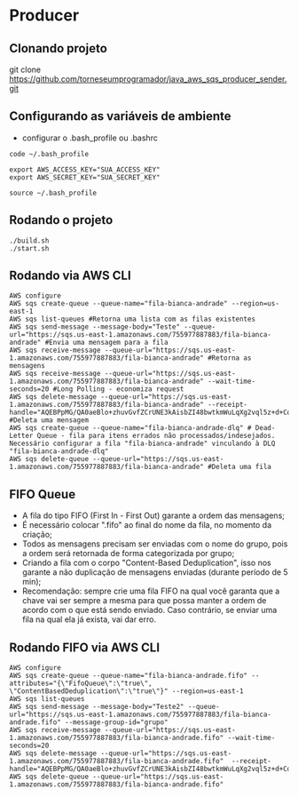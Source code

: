 # Producer

## Clonando projeto
git clone https://github.com/torneseumprogramador/java_aws_sqs_producer_sender.git

## Configurando as variáveis de ambiente
- configurar o .bash_profile ou .bashrc
```shell
code ~/.bash_profile

export AWS_ACCESS_KEY="SUA_ACCESS_KEY"
export AWS_SECRET_KEY="SUA_SECRET_KEY"

source ~/.bash_profile
```

## Rodando o projeto
```shell
./build.sh
./start.sh
```

## Rodando via AWS CLI
```shell
AWS configure
AWS sqs create-queue --queue-name="fila-bianca-andrade" --region=us-east-1
AWS sqs list-queues #Retorna uma lista com as filas existentes
AWS sqs send-message --message-body="Teste" --queue-url="https://sqs.us-east-1.amazonaws.com/755977887883/fila-bianca-andrade" #Envia uma mensagem para a fila
AWS sqs receive-message --queue-url="https://sqs.us-east-1.amazonaws.com/755977887883/fila-bianca-andrade" #Retorna as mensagens
AWS sqs receive-message --queue-url="https://sqs.us-east-1.amazonaws.com/755977887883/fila-bianca-andrade" --wait-time-seconds=20 #Long Polling - economiza request
AWS sqs delete-message --queue-url="https://sqs.us-east-1.amazonaws.com/755977887883/fila-bianca-andrade" --receipt-handle="AQEBPpMG/QA0aeBlo+zhuvGvfZCrUNE3kAisbZI48bwtkmWuLqXg2vql5z+d+Cqgkv2ryJrpvmn2SiceZkOzl6pYtSx8n+v1KZEMQuAmyQLYrnXR7wlwL0kTDUFoNq9NwMlpYXiifEVhZ1QMI6TWJqFmQEwtgND9emBnF1qs5dgL9gBtmRE5tCOzsuVt0sfPRJAk2JIZoqSeGWDWZEuDgzYBUwGPS+uNjKpzYxoPWWXV15w9qXcgdrFD4esRHFXqrGDZA3ADs6NrMFECsYFzEe3O1yQiVrqc6lDSXnaB3kyO4jh2ybfEcRMxU8hQ8zOX9yB0gNzMCUOk7Mj6X2jpcwmek6pUdUaSGIsBbCPl5PSR6UDGO8SyMts9wD0RvVbxQX1NOPMzzlHRzwP/Z2OWUgWNbw=="  #Deleta uma mensagem
AWS sqs create-queue --queue-name="fila-bianca-andrade-dlq" # Dead-Letter Queue - fila para itens errados não processados/indesejados. Necessário configurar a fila "fila-bianca-andrade" vinculando à DLQ "fila-bianca-andrade-dlq"
AWS sqs delete-queue --queue-url="https://sqs.us-east-1.amazonaws.com/755977887883/fila-bianca-andrade" #Deleta uma fila
```

## FIFO Queue
- A fila do tipo FIFO (First In - First Out) garante a ordem das mensagens;
- É necessário colocar ".fifo" ao final do nome da fila, no momento da criação;
- Todos as mensagens precisam ser enviadas com o nome do grupo, pois a ordem será retornada de forma categorizada por grupo;
- Criando a fila com o corpo "Content-Based Deduplication", isso nos garante a não duplicação de mensagens enviadas (durante período de 5 min);
- Recomendação: sempre crie uma fila FIFO na qual você garanta que a chave vai ser sempre a mesma para que possa manter a ordem de acordo com o que está sendo enviado. Caso contrário, se enviar uma fila na qual ela já exista, vai dar erro.

## Rodando FIFO via AWS CLI
```shell
AWS configure
AWS sqs create-queue --queue-name="fila-bianca-andrade.fifo" --attributes="{\"FifoQueue\":\"true\", \"ContentBasedDeduplication\":\"true\"}" --region=us-east-1
AWS sqs list-queues
AWS sqs send-message --message-body="Teste2" --queue-url="https://sqs.us-east-1.amazonaws.com/755977887883/fila-bianca-andrade.fifo" --message-group-id="grupo"
AWS sqs receive-message --queue-url="https://sqs.us-east-1.amazonaws.com/755977887883/fila-bianca-andrade.fifo" --wait-time-seconds=20 
AWS sqs delete-message --queue-url="https://sqs.us-east-1.amazonaws.com/755977887883/fila-bianca-andrade.fifo"  --receipt-handle="AQEBPpMG/QA0aeBlo+zhuvGvfZCrUNE3kAisbZI48bwtkmWuLqXg2vql5z+d+Cqgkv2ryJrpvmn2SiceZkOzl6pYtSx8n+v1KZEMQuAmyQLYrnXR7wlwL0kTDUFoNq9NwMlpYXiifEVhZ1QMI6TWJqFmQEwtgND9emBnF1qs5dgL9gBtmRE5tCOzsuVt0sfPRJAk2JIZoqSeGWDWZEuDgzYBUwGPS+uNjKpzYxoPWWXV15w9qXcgdrFD4esRHFXqrGDZA3ADs6NrMFECsYFzEe3O1yQiVrqc6lDSXnaB3kyO4jh2ybfEcRMxU8hQ8zOX9yB0gNzMCUOk7Mj6X2jpcwmek6pUdUaSGIsBbCPl5PSR6UDGO8SyMts9wD0RvVbxQX1NOPMzzlHRzwP/Z2OWUgWNbw=="
AWS sqs delete-queue --queue-url="https://sqs.us-east-1.amazonaws.com/755977887883/fila-bianca-andrade.fifo"
```
